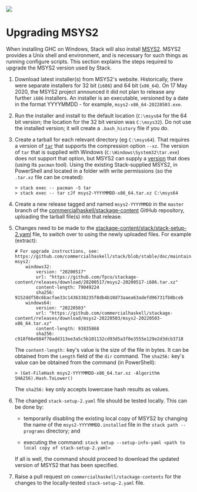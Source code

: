 <div class="hidden-warning"><a href="https://docs.haskellstack.org/"><img src="https://cdn.jsdelivr.net/gh/commercialhaskell/stack/doc/img/hidden-warning.svg"></a></div>

# Upgrading MSYS2

When installing GHC on Windows, Stack will also install
[MSYS2](http://www.msys2.org/). MSYS2 provides a Unix shell and environment, and
is necessary for such things as running configure scripts. This section explains
the steps required to upgrade the MSYS2 version used by Stack.

1.  Download latest installer(s) from MSYS2's website. Historically, there were
    separate installers for 32 bit (`i686`) and 64 bit (`x86_64`). On
    17 May 2020, the MSYS2 project announced it did not plan to release any
    further `i686` installers. An installer is an executable, versioned by a
    date in the format YYYYMMDD - for example, `msys2-x86_64-20220503.exe`.

2.  Run the installer and install to the default location (`C:\msys64` for the
    64 bit version; the location for the 32 bit version was `C:\msys32`). Do not
    use the installed version; it will create a `.bash_history` file if you do.

3.  Create a tarball for each relevant directory (eg `C:\msys64`). That requires
    a version of [`tar`](https://www.gnu.org/software/tar/tar.html) that
    supports the compression option `--xz`. The version of `tar` that is
    supplied with Windows (`C:\Windows\System32\tar.exe`) does not support that
    option, but MSYS2 can supply a [version](https://packages.msys2.org/package/tar)
    that does (using its `pacman` tool). Using the existing Stack-supplied
    MSYS2, in PowerShell and located in a folder with write permissions (so the `.tar.xz` file can be created):

        > stack exec -- pacman -S tar
        > stack exec -- tar cJf msys2-YYYYMMDD-x86_64.tar.xz C:\msys64

4.  Create a new release tagged and named `msys2-YYYYMMDD` in the `master`
    branch of the [commercialhaskell/stackage-content](https://github.com/commericalhaskell/stackage-content)
    GitHub repository, uploading the tarball file(s) into that release.

5.  Changes need to be made to the [stackage-content/stack/stack-setup-2.yaml](https://github.com/commercialhaskell/stackage-content/blob/master/stack/stack-setup-2.yaml)
    file, to switch over to using the newly uploaded files. For example
    (extract):

        # For upgrade instructions, see: https://github.com/commercialhaskell/stack/blob/stable/doc/maintainers/msys.md
        msys2:
            windows32:
                version: "20200517"
                url: "https://github.com/fpco/stackage-content/releases/download/20200517/msys2-20200517-i686.tar.xz"
                content-length: 79049224
                sha256: 9152ddf50c6bacfae33c1436338235f8db4b10d73aaea63adefd96731fb0bceb
            windows64:
                version: "20220503"
                url: "https://github.com/commercialhaskell/stackage-content/releases/download/msys2-20220503/msys2-20220503-x86_64.tar.xz"
                content-length: 93835868
                sha256: c918f66e984f70add313ee3a5c5b101132cd93d5a3f8e3555e129e2d3dcb3718

    The `content-length:` key's value is the size of the file in bytes. It can
    be obtained from the `Length` field of the `dir` command. The `sha256:`
    key's value can be obtained from the command (in PowerShell):

        > (Get-FileHash msys2-YYYYMMDD-x86_64.tar.xz -Algorithm SHA256).Hash.ToLower()

    The `sha256:` key only accepts lowercase hash results as values.

6.  The changed `stack-setup-2.yaml` file should be tested locally. This can be
    done by:

    * temporarily disabling the existing local copy of MSYS2 by changing the
      name of the `msys2-YYYYMMDD.installed` file in the `stack path --programs` directory; and

    * executing the command:
      `stack setup --setup-info-yaml <path to local copy of stack-setup-2.yaml>`

    If all is well, the command should proceed to download the updated version
    of MSYS2 that has been specified.

7.  Raise a pull request on `commercialhaskell/stackage-contents` for the
    changes to the locally-tested `stack-setup-2.yaml` file.
